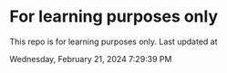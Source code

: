 # For learning purposes only
This repo is for learning purposes only.
Last updated at

Wednesday, February 21, 2024 7:29:39 PM

